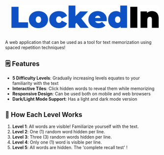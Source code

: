 <div align="center">
  <picture>
    <source media="(prefers-color-scheme: dark)" srcset="/public/images/logo-dark.png">
    <source media="(prefers-color-scheme: light)" srcset="/public/imageslogo-light.png">
    <img style="margin: 20px;" alt="LockedIn Logo" src="/public/images/logo-light.png" width="481">
  </picture>
</div>

A web application that can be used as a tool for text memorization using spaced repetition techniques!

## 🗒️ Features
- **5 Difficulty Levels**: Gradually increasing levels equates to your familiarity with the text
- **Interactive Tiles**: Click hidden words to reveal them while memorizing
- **Responsive Design**: Can be used both on mobile and web browsers
- **Dark/Light Mode Support**: Has a light and dark mode version

## 🧩 How Each Level Works
1. **Level 1**: All words are visible! Familiarize yourself with the text.
2. **Level 2**: One (1) random word hidden per line.
3. **Level 3**: Three (3) random words hidden per line.
4. **Level 4**: Only one (1) word is visible per line.
5. **Level 5**: All words are hidden. The 'complete recall test' !
